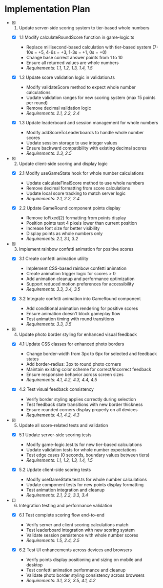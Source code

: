 # Implementation Plan

- [x] 1. Update server-side scoring system to tier-based whole numbers

  - [x] 1.1 Modify calculateRoundScore function in game-logic.ts

    - Replace millisecond-based calculation with tier-based system (7-10s = +5, 4-6s = +3, 1-3s = +1, 0s = +0)
    - Change base correct answer points from 1 to 10
    - Ensure all returned values are whole numbers
    - _Requirements: 1.1, 1.2, 1.3, 1.4, 1.5_

  - [x] 1.2 Update score validation logic in validation.ts

    - Modify validateScore method to expect whole number calculations
    - Update validation ranges for new scoring system (max 15 points per round)
    - Remove decimal validation logic
    - _Requirements: 2.1, 2.2, 2.4_

  - [x] 1.3 Update leaderboard and session management for whole numbers
    - Modify addScoreToLeaderboards to handle whole number scores
    - Update session storage to use integer values
    - Ensure backward compatibility with existing decimal scores
    - _Requirements: 2.3, 2.5_

- [x] 2. Update client-side scoring and display logic

  - [x] 2.1 Modify useGameState hook for whole number calculations

    - Update calculateFinalScore method to use whole numbers
    - Remove decimal formatting from score calculations
    - Update local score tracking to match server logic
    - _Requirements: 2.1, 2.2, 2.4_

  - [x] 2.2 Update GameRound component points display
    - Remove toFixed(2) formatting from points display
    - Position points text 4 pixels lower than current position
    - Increase font size for better visibility
    - Display points as whole numbers only
    - _Requirements: 2.1, 3.1, 3.2_

- [x] 3. Implement rainbow confetti animation for positive scores

  - [x] 3.1 Create confetti animation utility

    - Implement CSS-based rainbow confetti animation
    - Create animation trigger logic for scores > 0
    - Add animation cleanup and performance optimization
    - Support reduced motion preferences for accessibility
    - _Requirements: 3.3, 3.4, 3.5_

  - [x] 3.2 Integrate confetti animation into GameRound component
    - Add conditional animation rendering for positive scores
    - Ensure animation doesn't block gameplay flow
    - Test animation timing with round transitions
    - _Requirements: 3.3, 3.5_

- [x] 4. Update photo border styling for enhanced visual feedback

  - [x] 4.1 Update CSS classes for enhanced photo borders

    - Change border-width from 3px to 6px for selected and feedback states
    - Add border-radius: 3px to round photo corners
    - Maintain existing color scheme for correct/incorrect feedback
    - Ensure responsive behavior across screen sizes
    - _Requirements: 4.1, 4.2, 4.3, 4.4, 4.5_

  - [x] 4.2 Test visual feedback consistency
    - Verify border styling applies correctly during selection
    - Test feedback state transitions with new border thickness
    - Ensure rounded corners display properly on all devices
    - _Requirements: 4.1, 4.2, 4.3_

- [x] 5. Update all score-related tests and validation

  - [x] 5.1 Update server-side scoring tests

    - Modify game-logic.test.ts for new tier-based calculations
    - Update validation tests for whole number expectations
    - Test edge cases (0 seconds, boundary values between tiers)
    - _Requirements: 1.1, 1.2, 1.3, 1.4, 1.5_

  - [x] 5.2 Update client-side scoring tests
    - Modify useGameState.test.ts for whole number calculations
    - Update component tests for new points display formatting
    - Test animation integration and cleanup
    - _Requirements: 2.1, 2.2, 3.3, 3.4_

- [ ] 6. Integration testing and performance validation

  - [x] 6.1 Test complete scoring flow end-to-end

    - Verify server and client scoring calculations match
    - Test leaderboard integration with new scoring system
    - Validate session persistence with whole number scores
    - _Requirements: 1.5, 2.4, 2.5_

  - [x] 6.2 Test UI enhancements across devices and browsers
    - Verify points display positioning and sizing on mobile and desktop
    - Test confetti animation performance and cleanup
    - Validate photo border styling consistency across browsers
    - _Requirements: 3.1, 3.2, 3.5, 4.1, 4.2_
